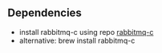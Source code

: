 ## Dependencies

- install rabbitmq-c using repo [rabbitmq-c](https://github.com/alanxz/rabbitmq-c)
 - alternative: brew install rabbitmq-c
